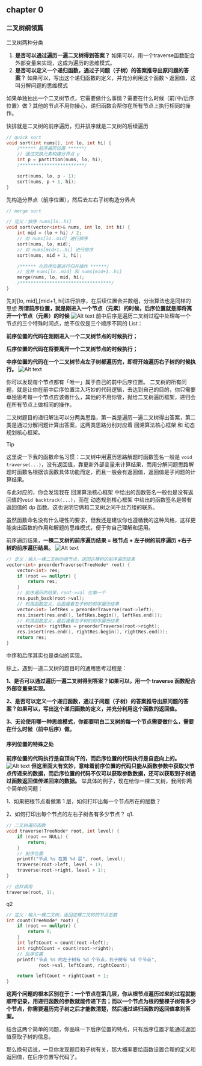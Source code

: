 ## chapter 0
### 二叉树纲领篇
二叉树两种分类
1. **是否可以通过遍历一遍二叉树得到答案？** 如果可以，用一个traverse函数配合外部变量来实现，这成为遍历的思维模式。
2. **是否可以定义一个递归函数，通过子问题（子树）的答案推导出原问题的答案？** 如果可以，写出这个递归函数的定义，并充分利用这个函数丶返回值，这叫分解问题的思维模式

如果单独抽出一个二叉树节点，它需要做什么事情？需要在什么时候（前/中/后序位置）做？其他的节点不用你操心，递归函数会帮你在所有节点上执行相同的操作。

快排就是二叉树的前序遍历，归并排序就是二叉树的后续遍历
```cpp
// quick sort
void sort(int nums[], int lo, int hi) {
    /****** 前序遍历位置 ******/
    // 通过交换元素构建分界点 p
    int p = partition(nums, lo, hi);
    /************************/

    sort(nums, lo, p - 1);
    sort(nums, p + 1, hi);
}
```
先构造分界点（前序位置），然后去左右子树构造分界点
```cpp
// merge sort

// 定义：排序 nums[lo..hi]
void sort(vector<int>& nums, int lo, int hi) {
    int mid = (lo + hi) / 2;
    // 对 nums[lo..mid] 进行排序
    sort(nums, lo, mid);
    // 对 nums[mid+1..hi] 进行排序
    sort(nums, mid + 1, hi);

    /****** 在后序位置进行归并操作 ******/
    // 合并 nums[lo..mid] 和 nums[mid+1..hi]
    merge(nums, lo, mid, hi);
    /**********************************/
}

```
先对[lo, mid],[mid+1, hi]进行排序，在后续位置合并数组，分治算法也是同样的思想
**所谓前序位置，就是刚进入一个节点（元素）的时候，后序位置就是即将离开一个节点（元素）的时候**
![Alt text](../picitures/labuladong/1.jpeg)
前中后序是遍历二叉树过程中处理每一个节点的三个特殊时间点，绝不仅仅是三个顺序不同的 List：

**前序位置的代码在刚刚进入一个二叉树节点的时候执行；**

**后序位置的代码在将要离开一个二叉树节点的时候执行；**

**中序位置的代码在一个二叉树节点左子树都遍历完，即将开始遍历右子树的时候执行。**
![Alt text](../picitures/labuladong/2.jpeg)

你可以发现每个节点都有「唯一」属于自己的前中后序位置。
二叉树的所有问题，就是让你在前中后序位置注入巧妙的代码逻辑，去达到自己的目的，你只需要单独思考每一个节点应该做什么，其他的不用你管，抛给二叉树遍历框架，递归会在所有节点上做相同的操作。

二叉树题目的递归解法可以分两类思路，第一类是遍历一遍二叉树得出答案，第二类是通过分解问题计算出答案，这两类思路分别对应着 回溯算法核心框架 和 动态规划核心框架。

Tip

这里说一下我的函数命名习惯：二叉树中用遍历思路解题时函数签名一般是 `void traverse(...)`，没有返回值，靠更新外部变量来计算结果，而用分解问题思路解题时函数名根据该函数具体功能而定，而且一般会有返回值，返回值是子问题的计算结果。

与此对应的，你会发现我在 回溯算法核心框架 中给出的函数签名一般也是没有返回值的`void backtrack(...)`，而在 动态规划核心框架 中给出的函数签名是带有返回值的 dp 函数。这也说明它俩和二叉树之间千丝万缕的联系。

虽然函数命名没有什么硬性的要求，但我还是建议你也遵循我的这种风格，这样更能突出函数的作用和解题的思维模式，便于你自己理解和运用。


前序遍历结果，**一棵二叉树的前序遍历结果 = 根节点 + 左子树的前序遍历 +右子树的前序遍历结果。**
![Alt text](../picitures/labuladong/3.jpeg)
```cpp
// 定义：输入一棵二叉树的根节点，返回这棵树的前序遍历结果
vector<int> preorderTraverse(TreeNode* root) {
    vector<int> res;
    if (root == nullptr) {
        return res;
    }
    // 前序遍历的结果，root->val 在第一个
    res.push_back(root->val);
    // 利用函数定义，后面接着左子树的前序遍历结果
    vector<int> leftRes = preorderTraverse(root->left);
    res.insert(res.end(), leftRes.begin(), leftRes.end());
    // 利用函数定义，最后接着右子树的前序遍历结果
    vector<int> rightRes = preorderTraverse(root->right);
    res.insert(res.end(), rightRes.begin(), rightRes.end());
    return res;
}
```
中序和后序其实也是类似的实现。

综上，遇到一道二叉树的题目时的通用思考过程是：

**1、是否可以通过遍历一遍二叉树得到答案？如果可以，用一个 traverse 函数配合外部变量来实现。**

**2、是否可以定义一个递归函数，通过子问题（子树）的答案推导出原问题的答案？如果可以，写出这个递归函数的定义，并充分利用这个函数的返回值。**

**3、无论使用哪一种思维模式，你都要明白二叉树的每一个节点需要做什么，需要在什么时候（前中后序）做。**
#### 序列位置的特殊之处
**前序位置的代码执行是自顶向下的，而后序位置的代码执行是自底向上的。**
![Alt text](../picitures/labuladong/2.jpeg)
**但这里面大有玄妙，意味着前序位置的代码只能从函数参数中获取父节点传递来的数据，而后序位置的代码不仅可以获取参数数据，还可以获取到子树通过函数返回值传递回来的数据。**
举具体的例子，现在给你一棵二叉树，我问你两个简单的问题：

1、如果把根节点看做第 1 层，如何打印出每一个节点所在的层数？

2、如何打印出每个节点的左右子树各有多少节点？
q1.
```cpp
// 二叉树遍历函数
void traverse(TreeNode* root, int level) {
    if (root == NULL) {
        return;
    }
    // 前序位置
    printf("节点 %s 在第 %d 层", root, level);
    traverse(root->left, level + 1);
    traverse(root->right, level + 1);
}

// 这样调用
traverse(root, 1);

```
q2
```cpp
// 定义：输入一棵二叉树，返回这棵二叉树的节点总数
int count(TreeNode* root) {
    if (root == nullptr) {
        return 0;
    }
    int leftCount = count(root->left);
    int rightCount = count(root->right);
    // 后序位置
    printf("节点 %s 的左子树有 %d 个节点，右子树有 %d 个节点",
            root->val, leftCount, rightCount);

    return leftCount + rightCount + 1;
}

```
**这两个问题的根本区别在于：一个节点在第几层，你从根节点遍历过来的过程就能顺带记录，用递归函数的参数就能传递下去；而以一个节点为根的整棵子树有多少个节点，你需要遍历完子树之后才能数清楚，然后通过递归函数的返回值拿到答案。**

结合这两个简单的问题，你品味一下后序位置的特点，只有后序位置才能通过返回值获取子树的信息。

那么换句话说，一旦你发现题目和子树有关，那大概率要给函数设置合理的定义和返回值，在后序位置写代码了。